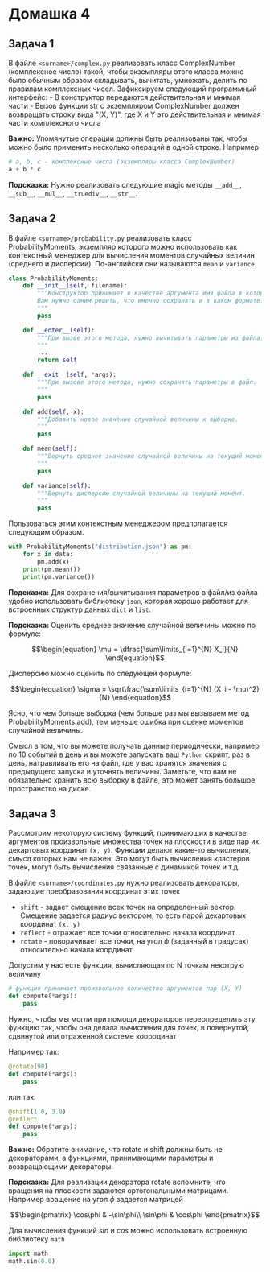 # Домашка 4

## Задача 1
В файле `<surname>/complex.py` реализовать класс ComplexNumber (комплексное число) такой, чтобы экземпляры этого класса можно было обычным образом складывать, вычитать, умножать, делить по правилам комплексных чисел. Зафиксируем следующий программный интерфейс:
    - В конструктор передаются действительная и мнимая части
    - Вызов функции str с экземпляром ComplexNumber должен возвращать строку вида "(X, Y)", где X и Y это действительная и мнимая части комплексного числа

**Важно:** Упомянутые операции должны быть реализованы так, чтобы можно было применить несколько операций в одной строке. Например

```python
# a, b, c - комплексные числа (экземпляры класса ComplexNumber)
a + b * c
```

**Подсказка:** Нужно реализовать следующие magic методы `__add__`, `__sub__`, `__mul__`, `__truediv__`, `__str__`.

## Задача 2
В файле `<surname>/probability.py` pеализовать класс ProbabilityMoments, экземпляр которого можно использовать как контекстный менеджер для вычисления моментов случайных величин (среднего и дисперсии). По-английски они называются `mean` и `variance`.

```python
class ProbabilityMoments:
    def __init__(self, filename):
        """Конструктор принимает в качестве аргумента имя файла в котором сохраняются некоторые параметры случайной величины.
        Вам нужно самим решить, что именно сохранять и в каком формате.
        """
        pass

    def __enter__(self):
        """При вызве этого метода, нужно вычитывать параметры из файла, заданного в конструкторе.
        """
        ...
        return self

    def __exit__(self, *args):
        """При вызове этого метода, нужно сохранять параметры в файл.
        """
        pass

    def add(self, x):
        """Добавить новое значение случайной величины к выборке.
        """
        pass

    def mean(self):
        """Вернуть среднее значение случайной величины на текущий момент.
        """
        pass

    def variance(self):
        """Вернуть дисперсию случайной величины на текущий момент.
        """
        pass
```

Пользоваться этим контекстным менеджером предполагается следующим образом.

```python
with ProbabilityMoments("distribution.json") as pm:
    for x in data:
        pm.add(x)
    print(pm.mean())
    print(pm.variance())
```

**Подсказка:** Для сохранения/вычитывания параметров в файл/из файла удобно использовать библиотеку `json`, которая хорошо работает для встроенных структур данных `dict` и `list`.

**Подсказка:** Оценить среднее значение случайной величины можно по формуле:
```math
\begin{equation}
\mu = \dfrac{\sum\limits_{i=1}^{N} X_i}{N}
\end{equation}
```
Дисперсию можно оценить по следующей формуле:
```math
\begin{equation}
\sigma = \sqrt\frac{\sum\limits_{i=1}^{N} (X_i - \mu)^2}{N}
\end{equation}
```

Ясно, что чем больше выборка (чем больше раз мы вызываем метод ProbabilityMoments.add), тем меньше ошибка при оценке моментов случайной величины.

Смысл в том, что вы можете получать данные периодически, например по 10 событий в день и вы можете запускать ваш `Python` скрипт, раз в день, натравливать его на файл, где у вас хранятся значения с предыдущего запуска и уточнять величины. Заметьте, что вам не обязательно хранить всю выборку в файле, это может занять большое пространство на диске.

## Задача 3

Рассмотрим некоторую систему функций, принимающих в качестве аргументов произвольные множества точек на плоскости в виде пар их декартовых координат `(x, y)`. Функции делают какие-то вычисления, смысл которых нам не важен. Это могут быть вычисления кластеров точек, могут быть вычисления связанные с динамикой точек и т.д.

В файле `<surname>/coordinates.py` нужно реализовать декораторы, задающие преобразования координат этих точек
  - `shift` - задает смещение всех точек на определенный вектор. Смещение задается радиус вектором, то есть парой декартовых координат `(x, y)`
  - `reflect` - отражает все точки относительно начала координат
  - `rotate` - поворачивает все точки, на угол $\phi$ (заданный в градусах) относительно начала координат

Допустим у нас есть функция, вычисляющая по N точкам некотрую величину

```python
# функция принимает произвольное количество аргументов пар (X, Y)
def compute(*args):
    pass
```

Нужно, чтобы мы могли при помощи декораторов переопределить эту функцию так, чтобы она делала вычисления для точек, в повернутой, сдвинутой или отраженной системе коородинат

Например так:

```python
@rotate(90)
def compute(*args):
    pass
```

или так:

```python
@shift(1.0, 3.0)
@reflect
def compute(*args):
    pass
```

**Важно:** Обратите внимание, что rotate и shift должны быть не декораторами, а функциями, принимающими параметры и возвращающими декораторы.

**Подсказка:** Для реализации декоратора rotate вспомните, что вращения на плоскости задаются ортогональными матрицами. Например вращение на угол $\phi$ задается матрицей
```math
\begin{pmatrix}
\cos\phi & -\sin\phi\\
\sin\phi & \cos\phi
\end{pmatrix}
```
Для вычисления функций $sin$ и $cos$ можно использовать встроенную библиотеку `math`
```python
import math
math.sin(0.0)
```
